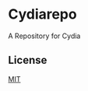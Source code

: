 # Cydiarepo
A Repository for Cydia

## License
[MIT](https://github.com/500pd/cydiarepo/blob/master/LICENSE)
